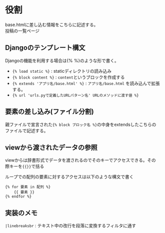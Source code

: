# 役割
base.htmlに差し込む情報をこちらに記述する。<br>
投稿の一覧ページ

## Djangoのテンプレート構文
Djangoの機能を利用する場合は{% %}のような形で書く。
- `{% load static %}` : staticディレクトリの読み込み
- `{% block content %}` : `content`というブロックを作成する
- `{% extends 'アプリ名/base.html' %}` : `アプリ名/base.html` を読み込んで拡張する。
- `{% url 'urls.pyで定義したURLパターン名' URLのメソッドに渡す値 %}`

## 要素の差し込み(ファイル分割)
親ファイルで宣言された`{% block ブロック名 %}`の中身をextendsしたこちらのファイルで記述する。

## viewから渡されたデータの参照
viewからは辞書形式でデータを渡されるのでそのキーでアクセスできる。その際キーを`{{}}`で括る

ループでの配列の要素に対するアクセスは以下のような構文で書く
```
{% for 要素 in 配列 %}
    {{ 要素 }}
{% endfor %}
```

## 実装のメモ
`|linebreaksbr` : テキスト中の改行を段落に変換するフィルタに通す
